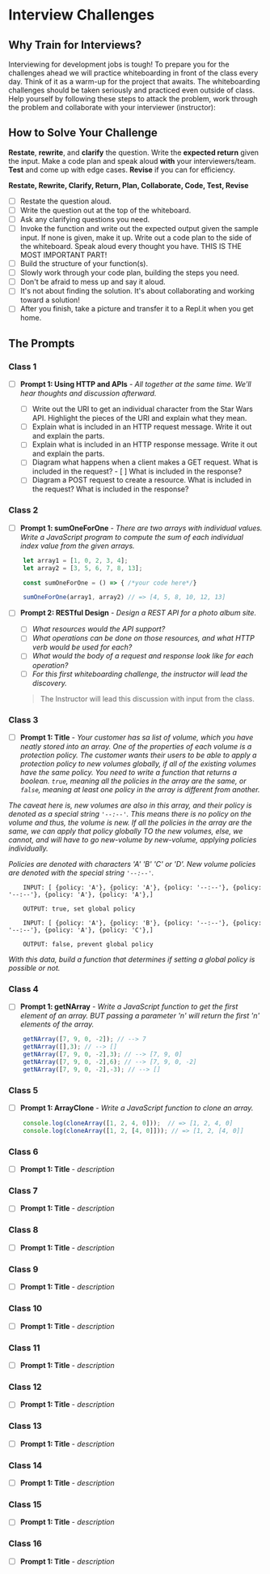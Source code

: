 # Interview Challenges

## Why Train for Interviews?

Interviewing for development jobs is tough! To prepare you for the challenges ahead we will practice whiteboarding in front of the class every day. Think of it as a warm-up for the project that awaits. The whiteboarding challenges should be taken seriously and practiced even outside of class. Help yourself by following these steps to attack the problem, work through the problem and collaborate with your interviewer (instructor):

## How to Solve Your Challenge

**Restate**, **rewrite**, and **clarify** the question. Write the **expected return** given the input. Make a code plan and speak aloud **with** your interviewers/team. **Test** and come up with edge cases. **Revise** if you can for efficiency.

**Restate, Rewrite, Clarify, Return, Plan, Collaborate, Code, Test, Revise**

- [ ] Restate the question aloud.
- [ ] Write the question out at the top of the whiteboard.
- [ ] Ask any clarifying questions you need.
- [ ] Invoke the function and write out the expected output given the sample input. If none is given, make it up.
Write out a code plan to the side of the whiteboard.
Speak aloud every thought you have. THIS IS THE MOST IMPORTANT PART!
- [ ] Build the structure of your function(s).
- [ ] Slowly work through your code plan, building the steps you need.
- [ ] Don't be afraid to mess up and say it aloud.
- [ ] It's not about finding the solution. It's about collaborating and working toward a solution!
- [ ] After you finish, take a picture and transfer it to a Repl.it when you get home.

<!-- ```javascript
  // optional code example
``` -->

## The Prompts

### Class 1

- [ ] **Prompt 1: Using HTTP and APIs** - *All together at the same time. We'll hear thoughts and discussion afterward.*

    - [ ] Write out the URI to get an individual character from the Star Wars API. Highlight the pieces of the URI and explain what they mean.
    - [ ] Explain what is included in an HTTP request message. Write it out and explain the parts.
    - [ ] Explain what is included in an HTTP response message. Write it out and explain the parts.
    - [ ] Diagram what happens when a client makes a GET request. What is included in the request? - [ ] What is included in the response?
    - [ ] Diagram a POST request to create a resource. What is included in the request? What is included in the response?

### Class 2

- [ ] **Prompt 1: sumOneForOne** - *There are two arrays with individual values. Write a JavaScript program to compute the sum of each individual index value from the given arrays.*

```javascript
    let array1 = [1, 0, 2, 3, 4]; 
    let array2 = [3, 5, 6, 7, 8, 13];

    const sumOneForOne = () => { /*your code here*/}

    sumOneForOne(array1, array2) // => [4, 5, 8, 10, 12, 13]
```

- [ ] **Prompt 2: RESTful Design** - *Design a REST API for a photo album site.*

    * [ ] *What resources would the API support?*
    * [ ] *What operations can be done on those resources, and what HTTP verb would be used for each?*
    * [ ] *What would the body of a request and response look like for each operation?*
    * [ ] *For this first whiteboarding challenge, the instructor will lead the discovery.*

    > The Instructor will lead this discussion with input from the class.

### Class 3

- [ ] **Prompt 1: Title** - *Your customer has sa list of volume, which you have neatly stored into an array. One of the properties of each volume is a protection policy. The customer wants their users to be able to apply a protection policy to new volumes globally, if all of the existing volumes have the same policy. You need to write a function that returns a boolean. `true`, meaning all the policies in the array are the same, or `false`, meaning at least one policy in the array is different from another.*

*The caveat here is, new volumes are also in this array, and their policy is denoted as a special string `'--:--'`. This means there is no policy on the volume and thus, the volume is new. If all the policies in the array are the same, we can apply that policy globally TO the new volumes, else, we cannot, and will have to go new-volume by new-volume, applying policies individually.*

*Policies are denoted with characters 'A' 'B' 'C' or 'D'. New volume policies are denoted with the special string `'--:--'`.*

```console
    INPUT: [ {policy: 'A'}, {policy: 'A'}, {policy: '--:--'}, {policy: '--:--'}, {policy: 'A'}, {policy: 'A'},]

    OUTPUT: true, set global policy

    INPUT: [ {policy: 'A'}, {policy: 'B'}, {policy: '--:--'}, {policy: '--:--'}, {policy: 'A'}, {policy: 'C'},]

    OUTPUT: false, prevent global policy
```

*With this data, build a function that determines if setting a global policy is possible or not.*

<!-- - [ ] **Prompt 2: Title** - *description* -->

### Class 4

- [ ] **Prompt 1: getNArray** - *Write a JavaScript function to get the first element of an array. BUT passing a parameter 'n' will return the first 'n' elements of the array.*

```javascript
    getNArray([7, 9, 0, -2]); // --> 7
    getNArray([],3); // --> []
    getNArray([7, 9, 0, -2],3); // --> [7, 9, 0]
    getNArray([7, 9, 0, -2],6); // --> [7, 9, 0, -2]
    getNArray([7, 9, 0, -2],-3); // --> []
```
<!-- - [ ] **Prompt 2: Title** - *description* -->

### Class 5

- [ ] **Prompt 1: ArrayClone** - *Write a JavaScript function to clone an array.*

```javascript
    console.log(cloneArray([1, 2, 4, 0]));  // => [1, 2, 4, 0]
    console.log(cloneArray([1, 2, [4, 0]])); // => [1, 2, [4, 0]]
```

### Class 6

- [ ] **Prompt 1: Title** - *description*
<!-- - [ ] **Prompt 2: Title** - *description* -->

### Class 7

- [ ] **Prompt 1: Title** - *description*
<!-- - [ ] **Prompt 2: Title** - *description* -->

### Class 8

- [ ] **Prompt 1: Title** - *description*
<!-- - [ ] **Prompt 2: Title** - *description* -->

### Class 9

- [ ] **Prompt 1: Title** - *description*
<!-- - [ ] **Prompt 2: Title** - *description* -->

### Class 10

- [ ] **Prompt 1: Title** - *description*
<!-- - [ ] **Prompt 2: Title** - *description* -->

### Class 11

- [ ] **Prompt 1: Title** - *description*
<!-- - [ ] **Prompt 2: Title** - *description* -->

### Class 12

- [ ] **Prompt 1: Title** - *description*
<!-- - [ ] **Prompt 2: Title** - *description* -->

### Class 13

- [ ] **Prompt 1: Title** - *description*
<!-- - [ ] **Prompt 2: Title** - *description* -->

### Class 14

- [ ] **Prompt 1: Title** - *description*
<!-- - [ ] **Prompt 2: Title** - *description* -->

### Class 15

- [ ] **Prompt 1: Title** - *description*
<!-- - [ ] **Prompt 2: Title** - *description* -->

### Class 16

- [ ] **Prompt 1: Title** - *description*
<!-- - [ ] **Prompt 2: Title** - *description* -->

<!-- 2. [Class 2](01Week/02DayClass.md) -
    * **Prompt 1**: *Reverse an array of strings such at input= "red","black","blue","yellow" output = "yellow","blue","black","red"*
    * **Prompt 2**: *How do you find the largest and smallest number in an unsorted integer array?*
3. [Class 3](02Week/01DayClass.md) -
    * **Prompt 1**: *How do you find all pairs of an integer array whose sum is equal to a given number?*
        i.e. `sumPairs(arr, 16)` => `[8, 8], [14, 2], [10, 16], [1, 15], [32, -16]`
    * **Prompt 2**: *How do you find the missing number in a given integer array of 1 to 100?*
4. [Class 4](02Week/02DayClass.md) -
    * **Prompt 1**: *How do you check if two strings are anagrams of each other? Build a program that does just that.*
5. [Class 5](03Week/01DayClass.md) -
    * **Prompt 1**: *How can a given string be reversed using recursion? Build a program to do that.*
6. [Class 6](03Week/02DayClass.md) -
    * **Prompt 1**: *How is a binary search tree implemented?*
7. [Class 7](04Week/01DayClass.md) -
    * **Prompt 1**: *How do you count a number of leaf nodes in a given binary tree?*
8. [Class 8](04Week/02DayClass.md) -
    * **Prompt 1**: *How do you perform a binary search in a given array?*
9. [Class 9](05Week/01DayClass.md) -
    * **Prompt 1**: *How do you implement an insertion sort algorithm?*
10. [Class 10](05Week/02DayClass.md) -
    * **Prompt 1**: *How do you implement a bucket sort algorithm?*
11. [Class 11](06Week/01DayClass.md) -
    * **Prompt 1**: *How is a radix sort algorithm implemented? Build one.*
12. [Class 12](06Week/02DayClass.md) -
    * **Prompt 1**: *How do you swap two numbers without using the third variable?*
13. [Class 13](07Week/01DayClass.md) -
    * **Prompt 1**: *Define a function that returns n lines of [Pascal’s Triangle](https://en.wikipedia.org/wiki/Pascal%27s_triangle).*
14. [Class 14](07Week/02DayClass.md) -
    * **Prompt 1**: *Use recursion to log a fibonacci sequence of n length.*
15. [Class 15](08Week/01DayClass.md) -
    * **Prompt 1**: *Define a function that takes an array of strings, and returns the most commonly occurring string that array*
16. [Class 16](08Week/02DayClass.md) -
    * **Prompt 1**: *You have 1000 bottles of soda, and exactly one is poisoned. You have 10 test strips which can be used to detect poison. A single drop of poison will turn the test strip positive permanently. You can put any number of drops on a test strip at once and you can reuse a test strip as many times as you'd like (as long as the results are negative.) However, you can only run tests once per day and it takes seven days to return a result. How would you figure out the poisoned bottle in as few days as possible?*

        *Write code to simulate your approach.* -->